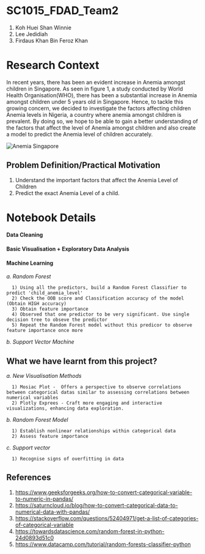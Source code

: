# SC1015_FDAD_Team2
1. Koh Huei Shan Winnie
2. Lee Jedidiah
3. Firdaus Khan Bin Feroz Khan
   
# Research Context
 In recent years, there has been an evident increase in Anemia amongst children in Singapore. As seen in figure 1, a study conducted by World Health Organisation(WHO), there has been a substantial increase in Anemia amongst children under 5 years old in Singapore. Hence, to tackle this growing concern, we decided to investigate the factors affecting children Anemia levels in Nigeria, a country where anemia amongst children is prevalent. By doing so, we hope to be able to gain a better understanding of the factors that affect the level of Anemia amongst children and also create a model to predict the Anemia level of children accurately.
 
 ![Anemia Singapore](https://github.com/flumbles/SC1015_FDAD_Team2/assets/128465695/80ab85be-793c-4bfe-8da7-82bb0b061d94)


## Problem Definition/Practical Motivation
1) Understand the important factors that affect the Anemia Level of Children
2) Predict the exact Anemia Level of a child.

# Notebook Details

  #### Data Cleaning

  #### Basic Visualisation + Exploratory Data Analysis
  
  #### Machine Learning
  
  *a. Random Forest*

  
      1) Using all the predictors, build a Random Forest Classifier to predict 'child_anemia_level'
      2) Check the OOB score and Classification accuracy of the model (Obtain HIGH accuracy)
      3) Obtain feature importance
      4) Observed that one predictor to be very significant. Use single decision tree to obseve the predictor
      5) Repeat the Random Forest model without this predicor to observe feature importance once more

         
  *b. Support Vector Machine*

 ## What we have learnt from this project?
   
   *a. New Visualisation Methods*
   
      1) Mosiac Plot -  Offers a perspective to observe correlations between categorical datas similar to assessing correlations between numerical variables
      2) Plotly Exprees - Craft more engaging and interactive visualizations, enhancing data exploration.

      
   *b. Random Forest Model*
   
      1) Establish nonlinear relationships within categorical data
      2) Assess feature importance
      
   *c. Support vector*

      1) Recognise signs of overfitting in data 


  ## References
   1) https://www.geeksforgeeks.org/how-to-convert-categorical-variable-to-numeric-in-pandas/
   2) https://saturncloud.io/blog/how-to-convert-categorical-data-to-numerical-data-with-pandas/
   3) https://stackoverflow.com/questions/52404971/get-a-list-of-categories-of-categorical-variable
   4) https://towardsdatascience.com/random-forest-in-python-24d0893d51c0
   5) https://www.datacamp.com/tutorial/random-forests-classifier-python
      
